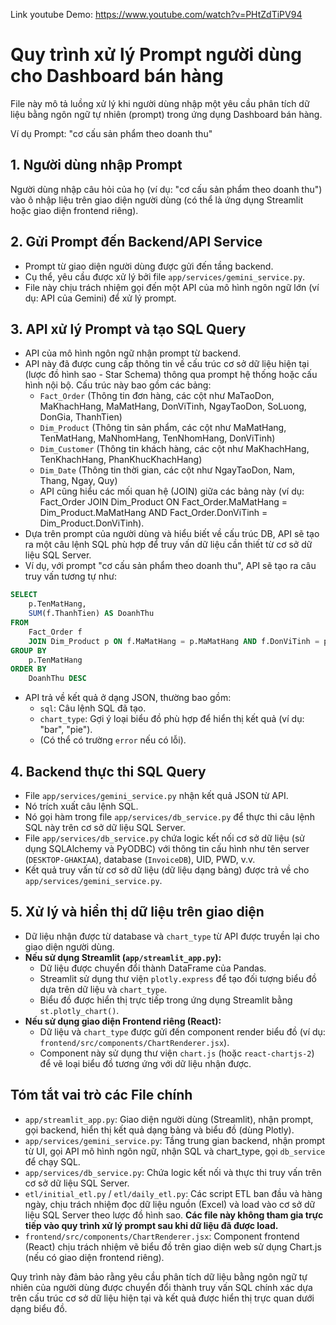 Link youtube Demo: https://www.youtube.com/watch?v=PHtZdTiPV94

# Quy trình xử lý Prompt người dùng cho Dashboard bán hàng

File này mô tả luồng xử lý khi người dùng nhập một yêu cầu phân tích dữ liệu bằng ngôn ngữ tự nhiên (prompt) trong ứng dụng Dashboard bán hàng.

Ví dụ Prompt: "cơ cấu sản phẩm theo doanh thu"

## 1. Người dùng nhập Prompt

Người dùng nhập câu hỏi của họ (ví dụ: "cơ cấu sản phẩm theo doanh thu") vào ô nhập liệu trên giao diện người dùng (có thể là ứng dụng Streamlit hoặc giao diện frontend riêng).

## 2. Gửi Prompt đến Backend/API Service

- Prompt từ giao diện người dùng được gửi đến tầng backend.
- Cụ thể, yêu cầu được xử lý bởi file `app/services/gemini_service.py`.
- File này chịu trách nhiệm gọi đến một API của mô hình ngôn ngữ lớn (ví dụ: API của Gemini) để xử lý prompt.

## 3. API xử lý Prompt và tạo SQL Query

- API của mô hình ngôn ngữ nhận prompt từ backend.
- API này đã được cung cấp thông tin về cấu trúc cơ sở dữ liệu hiện tại (lược đồ hình sao - Star Schema) thông qua prompt hệ thống hoặc cấu hình nội bộ. Cấu trúc này bao gồm các bảng:
    - `Fact_Order` (Thông tin đơn hàng, các cột như MaTaoDon, MaKhachHang, MaMatHang, DonViTinh, NgayTaoDon, SoLuong, DonGia, ThanhTien)
    - `Dim_Product` (Thông tin sản phẩm, các cột như MaMatHang, TenMatHang, MaNhomHang, TenNhomHang, DonViTinh)
    - `Dim_Customer` (Thông tin khách hàng, các cột như MaKhachHang, TenKhachHang, PhanKhucKhachHang)
    - `Dim_Date` (Thông tin thời gian, các cột như NgayTaoDon, Nam, Thang, Ngay, Quy)
    - API cũng hiểu các mối quan hệ (JOIN) giữa các bảng này (ví dụ: Fact_Order JOIN Dim_Product ON Fact_Order.MaMatHang = Dim_Product.MaMatHang AND Fact_Order.DonViTinh = Dim_Product.DonViTinh).
- Dựa trên prompt của người dùng và hiểu biết về cấu trúc DB, API sẽ tạo ra một câu lệnh SQL phù hợp để truy vấn dữ liệu cần thiết từ cơ sở dữ liệu SQL Server.
- Ví dụ, với prompt "cơ cấu sản phẩm theo doanh thu", API sẽ tạo ra câu truy vấn tương tự như:

```sql
SELECT 
    p.TenMatHang,
    SUM(f.ThanhTien) AS DoanhThu
FROM 
    Fact_Order f
    JOIN Dim_Product p ON f.MaMatHang = p.MaMatHang AND f.DonViTinh = p.DonViTinh
GROUP BY 
    p.TenMatHang
ORDER BY 
    DoanhThu DESC
```

- API trả về kết quả ở dạng JSON, thường bao gồm:
    - `sql`: Câu lệnh SQL đã tạo.
    - `chart_type`: Gợi ý loại biểu đồ phù hợp để hiển thị kết quả (ví dụ: "bar", "pie").
    - (Có thể có trường `error` nếu có lỗi).

## 4. Backend thực thi SQL Query

- File `app/services/gemini_service.py` nhận kết quả JSON từ API.
- Nó trích xuất câu lệnh SQL.
- Nó gọi hàm trong file `app/services/db_service.py` để thực thi câu lệnh SQL này trên cơ sở dữ liệu SQL Server.
- File `app/services/db_service.py` chứa logic kết nối cơ sở dữ liệu (sử dụng SQLAlchemy và PyODBC) với thông tin cấu hình như tên server (`DESKTOP-GHAKIAA`), database (`InvoiceDB`), UID, PWD, v.v.
- Kết quả truy vấn từ cơ sở dữ liệu (dữ liệu dạng bảng) được trả về cho `app/services/gemini_service.py`.

## 5. Xử lý và hiển thị dữ liệu trên giao diện

- Dữ liệu nhận được từ database và `chart_type` từ API được truyền lại cho giao diện người dùng.
- **Nếu sử dụng Streamlit (`app/streamlit_app.py`):**
    - Dữ liệu được chuyển đổi thành DataFrame của Pandas.
    - Streamlit sử dụng thư viện `plotly.express` để tạo đối tượng biểu đồ dựa trên dữ liệu và `chart_type`.
    - Biểu đồ được hiển thị trực tiếp trong ứng dụng Streamlit bằng `st.plotly_chart()`.
- **Nếu sử dụng giao diện Frontend riêng (React):**
    - Dữ liệu và `chart_type` được gửi đến component render biểu đồ (ví dụ: `frontend/src/components/ChartRenderer.jsx`).
    - Component này sử dụng thư viện `chart.js` (hoặc `react-chartjs-2`) để vẽ loại biểu đồ tương ứng với dữ liệu nhận được.

## Tóm tắt vai trò các File chính

- `app/streamlit_app.py`: Giao diện người dùng (Streamlit), nhận prompt, gọi backend, hiển thị kết quả dạng bảng và biểu đồ (dùng Plotly).
- `app/services/gemini_service.py`: Tầng trung gian backend, nhận prompt từ UI, gọi API mô hình ngôn ngữ, nhận SQL và chart_type, gọi `db_service` để chạy SQL.
- `app/services/db_service.py`: Chứa logic kết nối và thực thi truy vấn trên cơ sở dữ liệu SQL Server.
- `etl/initial_etl.py` / `etl/daily_etl.py`: Các script ETL ban đầu và hàng ngày, chịu trách nhiệm đọc dữ liệu nguồn (Excel) và load vào cơ sở dữ liệu SQL Server theo lược đồ hình sao. **Các file này không tham gia trực tiếp vào quy trình xử lý prompt sau khi dữ liệu đã được load.**
- `frontend/src/components/ChartRenderer.jsx`: Component frontend (React) chịu trách nhiệm vẽ biểu đồ trên giao diện web sử dụng Chart.js (nếu có giao diện frontend riêng).

Quy trình này đảm bảo rằng yêu cầu phân tích dữ liệu bằng ngôn ngữ tự nhiên của người dùng được chuyển đổi thành truy vấn SQL chính xác dựa trên cấu trúc cơ sở dữ liệu hiện tại và kết quả được hiển thị trực quan dưới dạng biểu đồ. 
